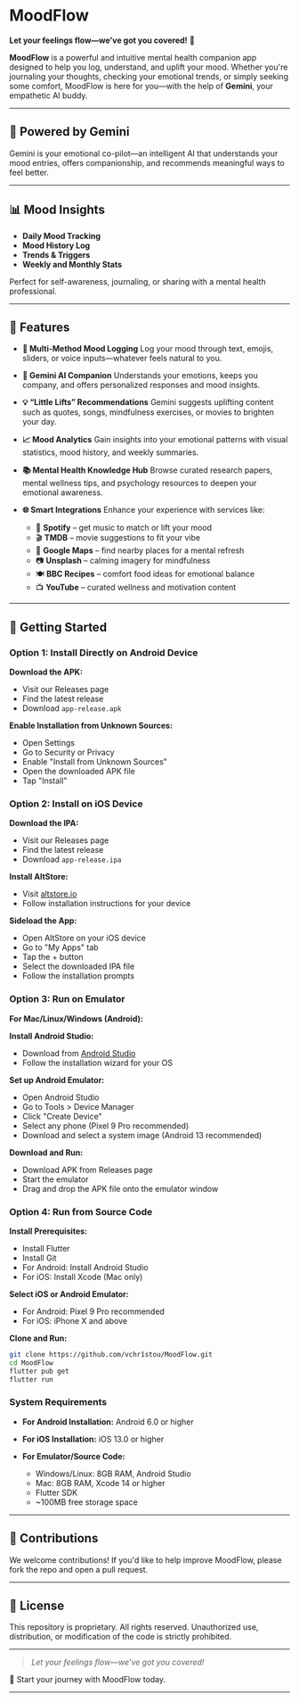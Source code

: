 # MoodFlow

**Let your feelings flow—we’ve got you covered!** 🌈

**MoodFlow** is a powerful and intuitive mental health companion app designed to help you log, understand, and uplift your mood. Whether you're journaling your thoughts, checking your emotional trends, or simply seeking some comfort, MoodFlow is here for you—with the help of **Gemini**, your empathetic AI buddy.

---

## 🧠 Powered by Gemini

Gemini is your emotional co-pilot—an intelligent AI that understands your mood entries, offers companionship, and recommends meaningful ways to feel better.

---

## 📊 Mood Insights

* **Daily Mood Tracking**
* **Mood History Log**
* **Trends & Triggers**
* **Weekly and Monthly Stats**

Perfect for self-awareness, journaling, or sharing with a mental health professional.

---

## 🌟 Features

* **📝 Multi-Method Mood Logging**
  Log your mood through text, emojis, sliders, or voice inputs—whatever feels natural to you.

* **🤖 Gemini AI Companion**
  Understands your emotions, keeps you company, and offers personalized responses and mood insights.

* **💡 “Little Lifts” Recommendations**
  Gemini suggests uplifting content such as quotes, songs, mindfulness exercises, or movies to brighten your day.

* **📈 Mood Analytics**
  Gain insights into your emotional patterns with visual statistics, mood history, and weekly summaries.

* **📚 Mental Health Knowledge Hub**
  Browse curated research papers, mental wellness tips, and psychology resources to deepen your emotional awareness.

* **🌐 Smart Integrations**
  Enhance your experience with services like:

  * 🎵 **Spotify** – get music to match or lift your mood
  * 🎬 **TMDB** – movie suggestions to fit your vibe
  * 🗽️ **Google Maps** – find nearby places for a mental refresh
  * 📷 **Unsplash** – calming imagery for mindfulness
  * 🍽️ **BBC Recipes** – comfort food ideas for emotional balance
  * 📺 **YouTube** – curated wellness and motivation content

---

## 🚀 Getting Started

### Option 1: Install Directly on Android Device

**Download the APK:**

* Visit our Releases page
* Find the latest release
* Download `app-release.apk`

**Enable Installation from Unknown Sources:**

* Open Settings
* Go to Security or Privacy
* Enable "Install from Unknown Sources"
* Open the downloaded APK file
* Tap "Install"

### Option 2: Install on iOS Device

**Download the IPA:**

* Visit our Releases page
* Find the latest release
* Download `app-release.ipa`

**Install AltStore:**

* Visit [altstore.io](https://altstore.io)
* Follow installation instructions for your device

**Sideload the App:**

* Open AltStore on your iOS device
* Go to "My Apps" tab
* Tap the + button
* Select the downloaded IPA file
* Follow the installation prompts

### Option 3: Run on Emulator

**For Mac/Linux/Windows (Android):**

**Install Android Studio:**

* Download from [Android Studio](https://developer.android.com/studio)
* Follow the installation wizard for your OS

**Set up Android Emulator:**

* Open Android Studio
* Go to Tools > Device Manager
* Click "Create Device"
* Select any phone (Pixel 9 Pro recommended)
* Download and select a system image (Android 13 recommended)

**Download and Run:**

* Download APK from Releases page
* Start the emulator
* Drag and drop the APK file onto the emulator window

### Option 4: Run from Source Code

**Install Prerequisites:**

* Install Flutter
* Install Git
* For Android: Install Android Studio
* For iOS: Install Xcode (Mac only)

**Select iOS or Android Emulator:**

* For Android: Pixel 9 Pro recommended
* For iOS: iPhone X and above

**Clone and Run:**

```bash
git clone https://github.com/vchr1stou/MoodFlow.git
cd MoodFlow
flutter pub get
flutter run
```

### System Requirements

* **For Android Installation:** Android 6.0 or higher
* **For iOS Installation:** iOS 13.0 or higher
* **For Emulator/Source Code:**

  * Windows/Linux: 8GB RAM, Android Studio
  * Mac: 8GB RAM, Xcode 14 or higher
  * Flutter SDK
  * \~100MB free storage space

---

## 🤝 Contributions

We welcome contributions!
If you'd like to help improve MoodFlow, please fork the repo and open a pull request.

---

## 📄 License

This repository is proprietary. All rights reserved. Unauthorized use, distribution, or modification of the code is strictly prohibited.

---

> *Let your feelings flow—we’ve got you covered!*

🌱 Start your journey with MoodFlow today.

---
